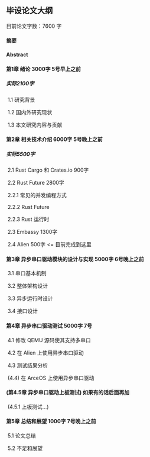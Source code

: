 ## 毕设论文大纲

目前论文字数：7600 字

#### 摘要

#### Abstract

#### 第1章 绪论 3000字    5号早上之前  

##### 实际2100字

​	1.1 研究背景  

​	1.2 国内外研究现状

​	1.3 本文研究内容与贡献

#### 第2章 相关技术介绍  6000字     5号晚上之前

##### 实际5500字

​	2.1 Rust Cargo 和 Crates.io    900字

​	2.2 Rust Future	2800字

​		2.2.1 常见的并发编程方式          

​		2.2.2 Rust Future 			   

​		2.2.3 Rust 运行时                                                

​	2.3 Embassy          1300字                                

​	2.4 Alien              500字                        <= 目前完成到这里

#### 第3章 异步串口驱动模块的设计与实现 5000字      6号晚上之前

​	3.1 串口基本机制

​	3.2 整体架构设计

​	3.3 异步运行时设计

​	3.4 接口设计

#### 第4章 异步串口驱动测试  5000字    7号

​	4.1 修改 QEMU 源码使其支持多串口

​	4.2 在 Alien 上使用异步串口驱动

​	4.3 测试结果分析	

​	(4.4) 在 ArceOS 上使用异步串口驱动

#### (第4.5章 异步串口驱动上板测试)   如果有的话后面再加

​	(4.5.1 上板测试...)

#### 第5章 总结和展望 1000字	7号晚上之前

​	5.1 论文总结

​	5.2 不足和展望

